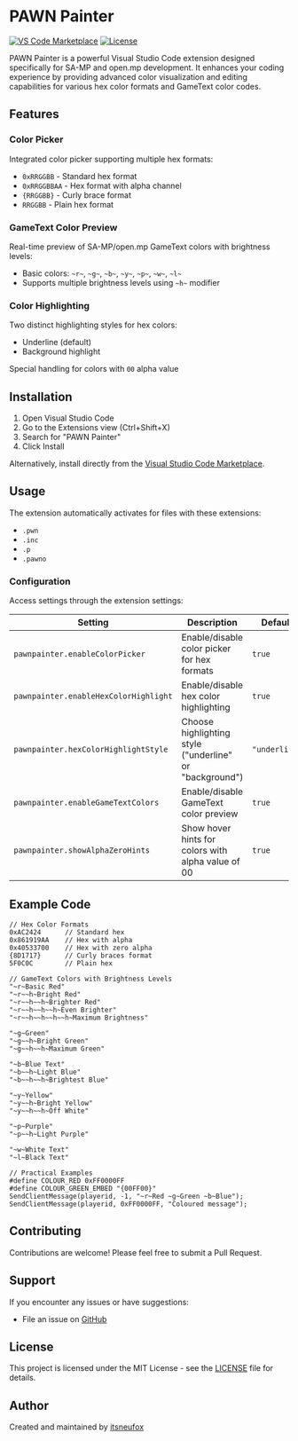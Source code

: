 # PAWN Painter

[![VS Code Marketplace](https://img.shields.io/visual-studio-marketplace/v/itsneufox.pawn-painter)](https://marketplace.visualstudio.com/items?itemName=itsneufox.pawn-painter)
[![License](https://img.shields.io/badge/License-MIT-blue.svg)](LICENSE)

PAWN Painter is a powerful Visual Studio Code extension designed specifically for SA-MP and open.mp development. 
It enhances your coding experience by providing advanced color visualization and editing capabilities for various hex color formats and GameText color codes.

##  Features

###  Color Picker
Integrated color picker supporting multiple hex formats:
- `0xRRGGBB` - Standard hex format
- `0xRRGGBBAA` - Hex format with alpha channel
- `{RRGGBB}` - Curly brace format
- `RRGGBB` - Plain hex format

###  GameText Color Preview
Real-time preview of SA-MP/open.mp GameText colors with brightness levels:
- Basic colors: `~r~`, `~g~`, `~b~`, `~y~`, `~p~`, `~w~`, `~l~`
- Supports multiple brightness levels using `~h~` modifier

###  Color Highlighting
Two distinct highlighting styles for hex colors:
- Underline (default)
- Background highlight

Special handling for colors with `00` alpha value

##  Installation

1. Open Visual Studio Code
2. Go to the Extensions view (Ctrl+Shift+X)
3. Search for "PAWN Painter"
4. Click Install

Alternatively, install directly from the [Visual Studio Code Marketplace](https://marketplace.visualstudio.com/items?itemName=itsneufox.pawn-painter).

##  Usage

The extension automatically activates for files with these extensions:
- `.pwn`
- `.inc`
- `.p`
- `.pawno`

###  Configuration

Access settings through the extension settings:

| Setting | Description | Default |
|---------|-------------|---------|
| `pawnpainter.enableColorPicker` | Enable/disable color picker for hex formats | `true` |
| `pawnpainter.enableHexColorHighlight` | Enable/disable hex color highlighting | `true` |
| `pawnpainter.hexColorHighlightStyle` | Choose highlighting style ("underline" or "background") | `"underline"` |
| `pawnpainter.enableGameTextColors` | Enable/disable GameText color preview | `true` |
| `pawnpainter.showAlphaZeroHints` | Show hover hints for colors with alpha value of 00 | `true` |

##  Example Code

```pawn
// Hex Color Formats
0xAC2424      // Standard hex
0x861919AA    // Hex with alpha
0x40533700    // Hex with zero alpha
{8D1717}      // Curly braces format
5F0C0C        // Plain hex

// GameText Colors with Brightness Levels
"~r~Basic Red"
"~r~~h~Bright Red"
"~r~~h~~h~Brighter Red"
"~r~~h~~h~~h~Even Brighter"
"~r~~h~~h~~h~~h~Maximum Brightness"

"~g~Green"
"~g~~h~Bright Green"
"~g~~h~~h~Maximum Green"

"~b~Blue Text"
"~b~~h~Light Blue"
"~b~~h~~h~Brightest Blue"

"~y~Yellow"
"~y~~h~Bright Yellow"
"~y~~h~~h~Off White"

"~p~Purple"
"~p~~h~Light Purple"

"~w~White Text"
"~l~Black Text"

// Practical Examples
#define COLOUR_RED 0xFF0000FF
#define COLOUR_GREEN_EMBED "{00FF00}"
SendClientMessage(playerid, -1, "~r~Red ~g~Green ~b~Blue");
SendClientMessage(playerid, 0xFF0000FF, "Coloured message");
```

##  Contributing

Contributions are welcome! Please feel free to submit a Pull Request.

##  Support

If you encounter any issues or have suggestions:
- File an issue on [GitHub](https://github.com/itsneufox/PAWN-Painter/issues)

##  License

This project is licensed under the MIT License - see the [LICENSE](LICENSE) file for details.

##  Author

Created and maintained by [itsneufox](https://github.com/itsneufox)